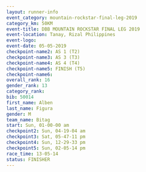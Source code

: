 ```yaml
---
layout: runner-info 
event_category: mountain-rockstar-final-leg-2019 
category_km: 50KM 
event-title: DBB MOUNTAIN ROCKSTAR FINAL LEG 2019 
event-location: Tanay, Rizal Philippines 
event-logo: 
event-date: 05-05-2019 
checkpoint-name2: AS 1 (T2) 
checkpoint-name3: AS 3 (T3) 
checkpoint-name4: AS 4 (T4) 
checkpoint-name5: FINISH (T5) 
checkpoint-name6: 
overall_rank: 16
gender_rank: 13
category_rank: 
bib: 50014
first_name: Alben
last_name: Figura
gender: M
team_name: Bitag
start: Sun, 01-00-00 am
checkpoint2: Sun, 04-19-04 am
checkpoint3: Sat, 05-47-11 pm
checkpoint4: Sun, 12-29-33 pm
checkpoint5: Sun, 02-05-14 pm
race_time: 13-05-14
status: FINISHER
---
```

